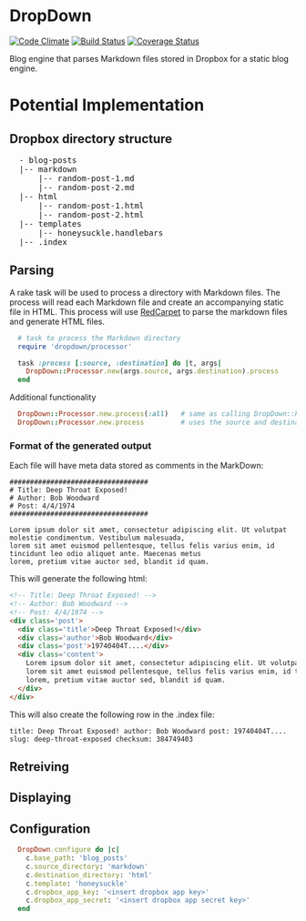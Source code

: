 DropDown
========

[![Code Climate](https://codeclimate.com/github/brilliantfantastic/dropdown.png)](https://codeclimate.com/github/brilliantfantastic/dropdown)
[![Build Status](https://travis-ci.org/brilliantfantastic/dropdown.png?branch=master)](https://travis-ci.org/brilliantfantastic/dropdown)
[![Coverage Status](https://coveralls.io/repos/brilliantfantastic/dropdown/badge.png?branch=master)](https://coveralls.io/r/brilliantfantastic/dropdown?branch=master)

Blog engine that parses Markdown files stored in Dropbox for a static blog engine.

Potential Implementation
========================

## Dropbox directory structure

<pre>
  - blog-posts
  |-- markdown
      |-- random-post-1.md
      |-- random-post-2.md
  |-- html
      |-- random-post-1.html
      |-- random-post-2.html
  |-- templates
      |-- honeysuckle.handlebars
  |-- .index
</pre>

## Parsing

A rake task will be used to process a directory with Markdown files. The process will read each Markdown file and create an accompanying static file in HTML. This process will use [RedCarpet](https://github.com/vmg/redcarpet) to parse the markdown files and generate HTML files.

```ruby
  # task to process the Markdown directory
  require 'dropdown/processor'

  task :process [:source, :destination] do |t, args|
    DropDown::Processor.new(args.source, args.destination).process
  end
```

Additional functionality

```ruby
  DropDown::Processor.new.process(:all)   # same as calling DropDown::Processor.new.process
  DropDown::Processor.new.process         # uses the source and destination directories specified in the configuration
```

### Format of the generated output

Each file will have meta data stored as comments in the MarkDown:

```
##################################
# Title: Deep Throat Exposed!
# Author: Bob Woodward
# Post: 4/4/1974
##################################

Lorem ipsum dolor sit amet, consectetur adipiscing elit. Ut volutpat molestie condimentum. Vestibulum malesuada, 
lorem sit amet euismod pellentesque, tellus felis varius enim, id tincidunt leo odio aliquet ante. Maecenas metus 
lorem, pretium vitae auctor sed, blandit id quam.
```

This will generate the following html:

```html
<!-- Title: Deep Throat Exposed! -->
<!-- Author: Bob Woodward -->
<!-- Post: 4/4/1974 -->
<div class='post'>
  <div class='title'>Deep Throat Exposed!</div>
  <div class='author'>Bob Woodward</div>
  <div class='post'>19740404T....</div>
  <div class='content'>
    Lorem ipsum dolor sit amet, consectetur adipiscing elit. Ut volutpat molestie condimentum. Vestibulum malesuada, 
    lorem sit amet euismod pellentesque, tellus felis varius enim, id tincidunt leo odio aliquet ante. Maecenas metus 
    lorem, pretium vitae auctor sed, blandit id quam.
  </div>
</div>
```

This will also create the following row in the .index file:

```
title: Deep Throat Exposed! author: Bob Woodward post: 19740404T.... slug: deep-throat-exposed checksum: 384749403
```

## Retreiving

## Displaying

## Configuration

```ruby
  DropDown.configure do |c|
    c.base_path: 'blog_posts'
    c.source_directory: 'markdown'
    c.destination_directory: 'html'
    c.template: 'honeysuckle'
    c.dropbox_app_key: '<insert dropbox app key>'
    c.dropbox_app_secret: '<insert dropbox app secret key>'
  end
```


